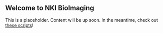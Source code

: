 ## Welcome to NKI BioImaging

This is a placeholder. Content will be up soon.
In the meantime, check out [these scripts](https://github.com/BioImaging-NKI/ImageJScripts)!
